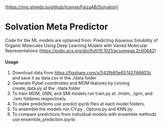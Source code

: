 [https://img.shields.io/github/license/FaizaAB/Solvation]
# Solvation Meta Predictor



Code for the ML models are optained from: Predicting Aqueous Solubility of Organic Molecules Using Deep Learning Models with Varied Molecular Representations (https://pubs.acs.org/doi/full/10.1021/acsomega.2c00642)

#### Usage
1. Download data from https://figshare.com/s/542fb80e65742746603c and save it as data.csv in the ./data folder
2. Generate Pybel coordinates and MDM features by running create_data.py at the ./data folder
3. To train MDM, GNN, and SMI models run train.py at ./mdm, ./gnn, and ./smi folderes respectively.
4. To make predictions use predict.ipynb files at each model folders.
5. To ansemble the models run CV.py , Optuna.py and KNN.py.
6. To compare predictions from individual models with ensemble methods use ensemble_prediction.ipynb
